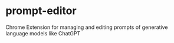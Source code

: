 # prompt-editor
Chrome Extension for managing and editing prompts of generative language models like ChatGPT
